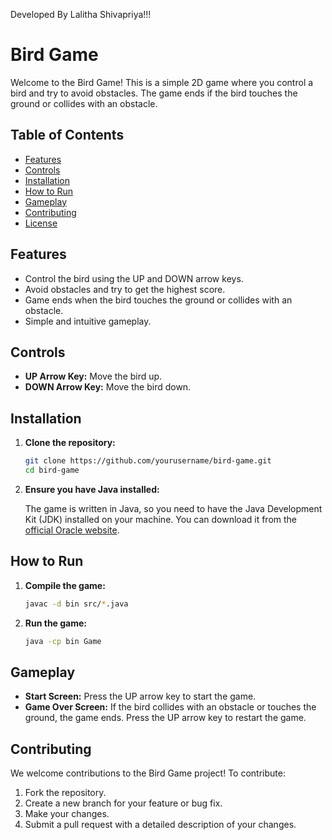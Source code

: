 Developed By Lalitha Shivapriya!!!

# Bird Game

Welcome to the Bird Game! This is a simple 2D game where you control a bird and try to avoid obstacles. The game ends if the bird touches the ground or collides with an obstacle.

## Table of Contents

- [Features](#features)
- [Controls](#controls)
- [Installation](#installation)
- [How to Run](#how-to-run)
- [Gameplay](#gameplay)
- [Contributing](#contributing)
- [License](#license)

## Features

- Control the bird using the UP and DOWN arrow keys.
- Avoid obstacles and try to get the highest score.
- Game ends when the bird touches the ground or collides with an obstacle.
- Simple and intuitive gameplay.

## Controls

- **UP Arrow Key:** Move the bird up.
- **DOWN Arrow Key:** Move the bird down.

## Installation

1. **Clone the repository:**

    ```bash
    git clone https://github.com/yourusername/bird-game.git
    cd bird-game
    ```

2. **Ensure you have Java installed:**

    The game is written in Java, so you need to have the Java Development Kit (JDK) installed on your machine. You can download it from the [official Oracle website](https://www.oracle.com/java/technologies/javase-jdk11-downloads.html).

## How to Run

1. **Compile the game:**

    ```bash
    javac -d bin src/*.java
    ```

2. **Run the game:**

    ```bash
    java -cp bin Game
    ```

## Gameplay

- **Start Screen:** Press the UP arrow key to start the game.
- **Game Over Screen:** If the bird collides with an obstacle or touches the ground, the game ends. Press the UP arrow key to restart the game.

## Contributing

We welcome contributions to the Bird Game project! To contribute:

1. Fork the repository.
2. Create a new branch for your feature or bug fix.
3. Make your changes.
4. Submit a pull request with a detailed description of your changes.


